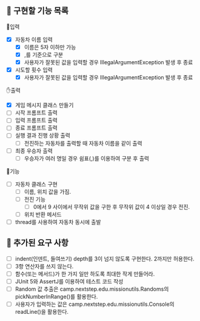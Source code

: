 ## 📝 구현할 기능 목록
👊입력
- [x] 자동차 이름 입력
  - [x] 이름은 5자 이하만 가능
  - [x] ,를 기준으로 구분
  - [x] 사용자가 잘못된 값을 입력할 경우 IllegalArgumentException 발생 후 종료
- [x] 시도할 횟수 입력
  - [x] 사용자가 잘못된 값을 입력할 경우 IllegalArgumentException 발생 후 종료

✋출력
- [x] 게임 메시지 클래스 만들기
- [ ] 시작 프롬프트 출력
- [ ] 입력 프롬프트 출력
- [ ] 종료 프롬프트 출력
- [ ] 실행 결과 진행 상황 출력
  - [ ] 전진하는 자동차를 출력할 때 자동차 이름을 같이 출력
- [ ] 최종 우승자 출력
  - [ ] 우승자가 여러 명일 경우 쉼표(,)를 이용하여 구분 후 출력

🚗기능
- [ ] 자동차 클래스 구현
  - [ ] 이름, 위치 값을 가짐.
  - [ ] 전진 기능
    - [ ] 0에서 9 사이에서 무작위 값을 구한 후 무작위 값이 4 이상일 경우 전진.
  - [ ] 위치 반환 메서드
- [ ] thread를 사용하여 자동차 동시에 출발

## 💯 추가된 요구 사항
- [ ] indent(인덴트, 들여쓰기) depth를 3이 넘지 않도록 구현한다. 2까지만 허용한다.
- [ ] 3항 연산자를 쓰지 않는다.
- [ ] 함수(또는 메서드)가 한 가지 일만 하도록 최대한 작게 만들어라.
- [ ] JUnit 5와 AssertJ를 이용하여 테스트 코드 작성
- [ ] Random 값 추출은 camp.nextstep.edu.missionutils.Randoms의 pickNumberInRange()를 활용한다.
- [ ] 사용자가 입력하는 값은 camp.nextstep.edu.missionutils.Console의 readLine()을 활용한다.